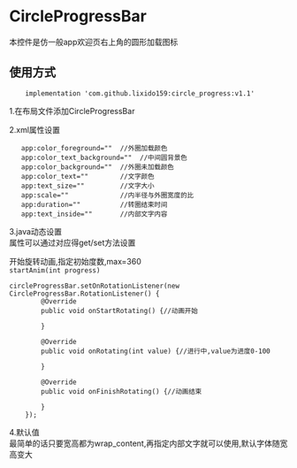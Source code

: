 # CircleProgressBar
本控件是仿一般app欢迎页右上角的圆形加载图标


## 使用方式

        implementation 'com.github.lixido159:circle_progress:v1.1'

1.在布局文件添加CircleProgressBar

2.xml属性设置

       app:color_foreground=""  //外圈加载颜色
       app:color_text_background=""  //中间圆背景色
       app:color_background=""  //外圈未加载颜色   
       app:color_text=""        //文字颜色
       app:text_size=""         //文字大小
       app:scale=""             //内半径与外圈宽度的比
       app:duration=""          //转圈结束时间
       app:text_inside=""       //内部文字内容


3.java动态设置  
属性可以通过对应得get/set方法设置  
  
开始旋转动画,指定初始度数,max=360  
``startAnim(int progress)``

    circleProgressBar.setOnRotationListener(new CircleProgressBar.RotationListener() {
            @Override
            public void onStartRotating() {//动画开始
                
            }

            @Override
            public void onRotating(int value) {//进行中,value为进度0-100

            }

            @Override
            public void onFinishRotating() {//动画结束

            }
        });
        
4.默认值  
最简单的话只要宽高都为wrap_content,再指定内部文字就可以使用,默认字体随宽高变大
